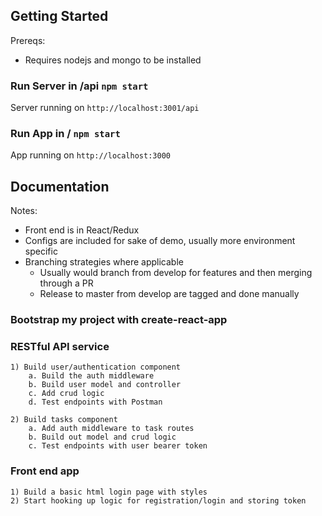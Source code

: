## Getting Started

Prereqs:
 - Requires nodejs and mongo to be installed


### Run Server in /api `npm start`
Server running on `http://localhost:3001/api`

### Run App in / `npm start`
App running on `http://localhost:3000`

## Documentation

Notes:
 - Front end is in React/Redux
 - Configs are included for sake of demo, usually more environment specific
 - Branching strategies where applicable
    - Usually would branch from develop for features and then merging through a PR
    - Release to master from develop are tagged and done manually

### Bootstrap my project with create-react-app

### RESTful API service
    1) Build user/authentication component
        a. Build the auth middleware
        b. Build user model and controller
        c. Add crud logic
        d. Test endpoints with Postman

    2) Build tasks component 
        a. Add auth middleware to task routes
        b. Build out model and crud logic
        c. Test endpoints with user bearer token

### Front end app
    1) Build a basic html login page with styles
    2) Start hooking up logic for registration/login and storing token
